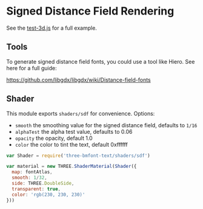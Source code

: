 # Signed Distance Field Rendering

See the [test-3d.js](https://github.com/Jam3/three-bmfont-text/blob/master/test/test-3d.js) for a full example.

## Tools

To generate signed distance field fonts, you could use a tool like Hiero. See here for a full guide:  

https://github.com/libgdx/libgdx/wiki/Distance-field-fonts

## Shader

This module exports `shaders/sdf` for convenience. Options:

- `smooth` the smoothing value for the signed distance field, defaults to `1/16`
- `alphaTest` the alpha test value, defaults to 0.06
- `opacity` the opacity, default 1.0
- `color` the color to tint the text, default 0xffffff

```js
var Shader = require('three-bmfont-text/shaders/sdf')

var material = new THREE.ShaderMaterial(Shader({
  map: fontAtlas,
  smooth: 1/32,
  side: THREE.DoubleSide,
  transparent: true,
  color: 'rgb(230, 230, 230)'
}))
```